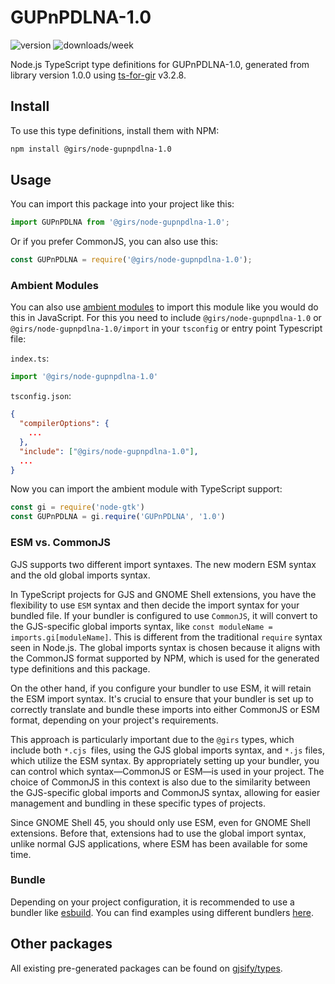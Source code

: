 
# GUPnPDLNA-1.0

![version](https://img.shields.io/npm/v/@girs/node-gupnpdlna-1.0)
![downloads/week](https://img.shields.io/npm/dw/@girs/node-gupnpdlna-1.0)


Node.js TypeScript type definitions for GUPnPDLNA-1.0, generated from library version 1.0.0 using [ts-for-gir](https://github.com/gjsify/ts-for-gir) v3.2.8.


## Install

To use this type definitions, install them with NPM:
```bash
npm install @girs/node-gupnpdlna-1.0
```

## Usage

You can import this package into your project like this:
```ts
import GUPnPDLNA from '@girs/node-gupnpdlna-1.0';
```

Or if you prefer CommonJS, you can also use this:
```ts
const GUPnPDLNA = require('@girs/node-gupnpdlna-1.0');
```

### Ambient Modules

You can also use [ambient modules](https://github.com/gjsify/ts-for-gir/tree/main/packages/cli#ambient-modules) to import this module like you would do this in JavaScript.
For this you need to include `@girs/node-gupnpdlna-1.0` or `@girs/node-gupnpdlna-1.0/import` in your `tsconfig` or entry point Typescript file:

`index.ts`:
```ts
import '@girs/node-gupnpdlna-1.0'
```

`tsconfig.json`:
```json
{
  "compilerOptions": {
    ...
  },
  "include": ["@girs/node-gupnpdlna-1.0"],
  ...
}
```

Now you can import the ambient module with TypeScript support: 

```ts
const gi = require('node-gtk')
const GUPnPDLNA = gi.require('GUPnPDLNA', '1.0')
```



### ESM vs. CommonJS

GJS supports two different import syntaxes. The new modern ESM syntax and the old global imports syntax.

In TypeScript projects for GJS and GNOME Shell extensions, you have the flexibility to use `ESM` syntax and then decide the import syntax for your bundled file. If your bundler is configured to use `CommonJS`, it will convert to the GJS-specific global imports syntax, like `const moduleName = imports.gi[moduleName]`. This is different from the traditional `require` syntax seen in Node.js. The global imports syntax is chosen because it aligns with the CommonJS format supported by NPM, which is used for the generated type definitions and this package.

On the other hand, if you configure your bundler to use ESM, it will retain the ESM import syntax. It's crucial to ensure that your bundler is set up to correctly translate and bundle these imports into either CommonJS or ESM format, depending on your project's requirements.

This approach is particularly important due to the `@girs` types, which include both `*.cjs `files, using the GJS global imports syntax, and `*.js` files, which utilize the ESM syntax. By appropriately setting up your bundler, you can control which syntax—CommonJS or ESM—is used in your project. The choice of CommonJS in this context is also due to the similarity between the GJS-specific global imports and CommonJS syntax, allowing for easier management and bundling in these specific types of projects.

Since GNOME Shell 45, you should only use ESM, even for GNOME Shell extensions. Before that, extensions had to use the global import syntax, unlike normal GJS applications, where ESM has been available for some time.

### Bundle

Depending on your project configuration, it is recommended to use a bundler like [esbuild](https://esbuild.github.io/). You can find examples using different bundlers [here](https://github.com/gjsify/ts-for-gir/tree/main/examples).

## Other packages

All existing pre-generated packages can be found on [gjsify/types](https://github.com/gjsify/types).

